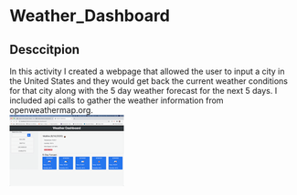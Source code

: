 # Weather_Dashboard
## Desccitpion

In this activity I created a webpage that allowed the user to input a city in the United States and they would get back the current weather conditions for that city along with the 5 day weather forecast for the next 5 days. I included api calls to gather the weather information from openweathermap.org.
</br>
![screenshot](/assets/Image.png)

